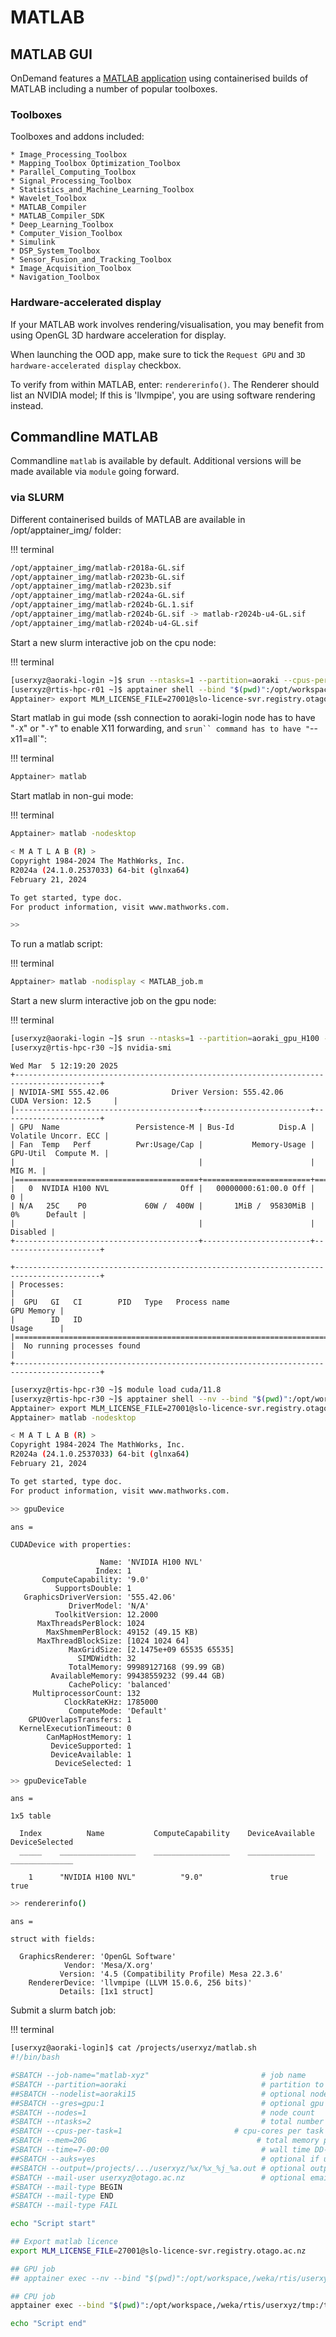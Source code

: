 # MATLAB


## MATLAB GUI

OnDemand features a [MATLAB application](https://ondemand.otago.ac.nz/pun/sys/dashboard/batch_connect/sys/ood_matlab_apptainer) using containerised builds of MATLAB including a number of popular toolboxes.

### Toolboxes

Toolboxes and addons included:

    * Image_Processing_Toolbox
    * Mapping_Toolbox Optimization_Toolbox
    * Parallel_Computing_Toolbox
    * Signal_Processing_Toolbox
    * Statistics_and_Machine_Learning_Toolbox
    * Wavelet_Toolbox
    * MATLAB_Compiler
    * MATLAB_Compiler_SDK
    * Deep_Learning_Toolbox
    * Computer_Vision_Toolbox
    * Simulink
    * DSP_System_Toolbox
    * Sensor_Fusion_and_Tracking_Toolbox
    * Image_Acquisition_Toolbox
    * Navigation_Toolbox


### Hardware-accelerated display


If your MATLAB work involves rendering/visualisation, you may benefit from using OpenGL 3D hardware acceleration for display.

When launching the OOD app, make sure to tick the `Request GPU` and `3D hardware-accelerated display` checkbox.

To verify from within MATLAB, enter: `rendererinfo()`. The Renderer should list an NVIDIA model; If this is 'llvmpipe', you are using software rendering instead.

## Commandline MATLAB

Commandline `matlab` is available by default. Additional versions will be made available via `module` going forward.

### via SLURM


Different containerised builds of MATLAB are available in /opt/apptainer_img/ folder:

!!! terminal

  ```bash
  /opt/apptainer_img/matlab-r2018a-GL.sif
  /opt/apptainer_img/matlab-r2023b-GL.sif
  /opt/apptainer_img/matlab-r2023b.sif
  /opt/apptainer_img/matlab-r2024a-GL.sif
  /opt/apptainer_img/matlab-r2024b-GL.1.sif
  /opt/apptainer_img/matlab-r2024b-GL.sif -> matlab-r2024b-u4-GL.sif
  /opt/apptainer_img/matlab-r2024b-u4-GL.sif
  ```

Start a new slurm interactive job on the cpu node:

!!! terminal

  ```bash
  [userxyz@aoraki-login ~]$ srun --ntasks=1 --partition=aoraki --cpus-per-task=2 --time=1-01:00 --mem=20G --pty --x11=all /bin/bash
  [userxyz@rtis-hpc-r01 ~]$ apptainer shell --bind "$(pwd)":/opt/workspace,/weka/rtis/userxyz/tmp:/tmp --pwd /opt/workspace /opt/apptainer_img/matlab-r2024a-GL.sif
  Apptainer> export MLM_LICENSE_FILE=27001@slo-licence-svr.registry.otago.ac.nz
  ```
  
Start matlab in gui mode (ssh connection to aoraki-login node has to have "`-X`" or "`-Y`" to enable X11 forwarding, and `srun`` command has to have "`--x11=all`":

!!! terminal
  
  ```bash
  Apptainer> matlab
  ```

Start matlab in non-gui mode:

!!! terminal
  
  ```bash
  Apptainer> matlab -nodesktop
  
  < M A T L A B (R) >
  Copyright 1984-2024 The MathWorks, Inc.
  R2024a (24.1.0.2537033) 64-bit (glnxa64)
  February 21, 2024

  To get started, type doc.
  For product information, visit www.mathworks.com.

  >>
  ```

To run a matlab script:

!!! terminal

  ```bash
  Apptainer> matlab -nodisplay < MATLAB_job.m
  ```

Start a new slurm interactive job on the gpu node:

!!! terminal

  ```bash
  [userxyz@aoraki-login ~]$ srun --ntasks=1 --partition=aoraki_gpu_H100 --nodelist=aoraki30 --cpus-per-task=1 --time=1-01:00 --gres=gpu:1 --mem=20G --pty --x11=all /bin/bash
  [userxyz@rtis-hpc-r30 ~]$ nvidia-smi
  ```

  ```output
  Wed Mar  5 12:19:20 2025
  +-----------------------------------------------------------------------------------------+
  | NVIDIA-SMI 555.42.06              Driver Version: 555.42.06      CUDA Version: 12.5     |
  |-----------------------------------------+------------------------+----------------------+
  | GPU  Name                 Persistence-M | Bus-Id          Disp.A | Volatile Uncorr. ECC |
  | Fan  Temp   Perf          Pwr:Usage/Cap |           Memory-Usage | GPU-Util  Compute M. |
  |                                         |                        |               MIG M. |
  |=========================================+========================+======================|
  |   0  NVIDIA H100 NVL                Off |   00000000:61:00.0 Off |                    0 |
  | N/A   25C    P0             60W /  400W |       1MiB /  95830MiB |      0%      Default |
  |                                         |                        |             Disabled |
  +-----------------------------------------+------------------------+----------------------+
  
  +-----------------------------------------------------------------------------------------+
  | Processes:                                                                              |
  |  GPU   GI   CI        PID   Type   Process name                              GPU Memory |
  |        ID   ID                                                               Usage      |
  |=========================================================================================|
  |  No running processes found                                                             |
  +-----------------------------------------------------------------------------------------+
  ```

  ```bash
  [userxyz@rtis-hpc-r30 ~]$ module load cuda/11.8
  [userxyz@rtis-hpc-r30 ~]$ apptainer shell --nv --bind "$(pwd)":/opt/workspace,/weka/rtis/userxyz/tmp:/tmp --pwd /opt/workspace /opt/apptainer_img/matlab-r2024a-GL.sif
  Apptainer> export MLM_LICENSE_FILE=27001@slo-licence-svr.registry.otago.ac.nz
  Apptainer> matlab -nodesktop

  < M A T L A B (R) >
  Copyright 1984-2024 The MathWorks, Inc.
  R2024a (24.1.0.2537033) 64-bit (glnxa64)
  February 21, 2024

  To get started, type doc.
  For product information, visit www.mathworks.com.
  
  >> gpuDevice
  ```

  ```output
  ans =

  CUDADevice with properties:

                      Name: 'NVIDIA H100 NVL'
                     Index: 1
         ComputeCapability: '9.0'
            SupportsDouble: 1
     GraphicsDriverVersion: '555.42.06'
               DriverModel: 'N/A'
            ToolkitVersion: 12.2000
        MaxThreadsPerBlock: 1024
          MaxShmemPerBlock: 49152 (49.15 KB)
        MaxThreadBlockSize: [1024 1024 64]
               MaxGridSize: [2.1475e+09 65535 65535]
                 SIMDWidth: 32
               TotalMemory: 99989127168 (99.99 GB)
           AvailableMemory: 99438559232 (99.44 GB)
               CachePolicy: 'balanced'
       MultiprocessorCount: 132
              ClockRateKHz: 1785000
               ComputeMode: 'Default'
      GPUOverlapsTransfers: 1
    KernelExecutionTimeout: 0
          CanMapHostMemory: 1
           DeviceSupported: 1
           DeviceAvailable: 1
            DeviceSelected: 1
  ```

  ```bash
  >> gpuDeviceTable
  ```

  ```output
  ans =

  1x5 table

    Index          Name           ComputeCapability    DeviceAvailable    DeviceSelected
    _____    _________________    _________________    _______________    ______________

      1      "NVIDIA H100 NVL"          "9.0"               true              true
  ```

  ```bash
  >> rendererinfo()
  ```

  ```output
  ans = 

  struct with fields:

    GraphicsRenderer: 'OpenGL Software'
              Vendor: 'Mesa/X.org'
             Version: '4.5 (Compatibility Profile) Mesa 22.3.6'
      RendererDevice: 'llvmpipe (LLVM 15.0.6, 256 bits)'
             Details: [1x1 struct]
  ```

Submit a slurm batch job:

!!! terminal

  ```bash
  [userxyz@aoraki-login]$ cat /projects/userxyz/matlab.sh
  #!/bin/bash
  
  #SBATCH --job-name="matlab-xyz"                         # job name
  #SBATCH --partition=aoraki                              # partition to which job should be submitted aoraki_gpu...
  ##SBATCH --nodelist=aoraki15                            # optional node 
  ##SBATCH --gres=gpu:1                                   # optional gpu if running a gpu job on the gpu partition
  #SBATCH --nodes=1                                       # node count
  #SBATCH --ntasks=2                                      # total number of tasks across all nodes
  #SBATCH --cpus-per-task=1 		                # cpu-cores per task
  #SBATCH --mem=20G                                      # total memory per node
  #SBATCH --time=7-00:00                                  # wall time DD-HH:MM
  ##SBATCH --auks=yes                                     # optional if using HCS
  ##SBATCH --output=/projects/.../userxyz/%x/%x_%j_%a.out # optional output folder
  #SBATCH --mail-user userxyz@otago.ac.nz                 # optional email
  #SBATCH --mail-type BEGIN
  #SBATCH --mail-type END
  #SBATCH --mail-type FAIL
  
  echo "Script start"
  
  ## Export matlab licence
  export MLM_LICENSE_FILE=27001@slo-licence-svr.registry.otago.ac.nz
  
  ## GPU job
  ## apptainer exec --nv --bind "$(pwd)":/opt/workspace,/weka/rtis/userxyz/tmp:/tmp --pwd /opt/workspace /opt/apptainer_img/matlab-r2024a-GL.sif matlab -nodisplay -nodesktop < MATLAB_job.m
  
  ## CPU job
  apptainer exec --bind "$(pwd)":/opt/workspace,/weka/rtis/userxyz/tmp:/tmp --pwd /opt/workspace /opt/apptainer_img/matlab-r2024a-GL.sif matlab -nodisplay -nodesktop < MATLAB_job.m
  
  echo "Script end"
  ```


